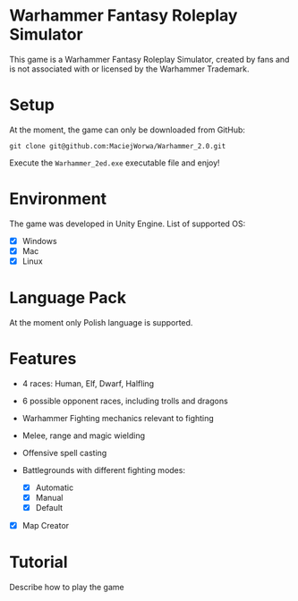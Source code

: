 # Warhammer Fantasy Roleplay Simulator

This game is a Warhammer Fantasy Roleplay Simulator, created by fans and is not associated with or licensed by the Warhammer Trademark.

# Setup

At the moment, the game can only be downloaded from GitHub:

    git clone git@github.com:MaciejWorwa/Warhammer_2.0.git

Execute the `Warhammer_2ed.exe` executable file and enjoy!

# Environment 

The game was developed in Unity Engine. List of supported OS:
- [x] Windows
- [x] Mac
- [x] Linux

# Language Pack

At the moment only Polish language is supported.

# Features

- 4 races: Human, Elf, Dwarf, Halfling
- 6 possible opponent races, including trolls and dragons
- Warhammer Fighting mechanics relevant to fighting
 - Melee, range and magic wielding
 - Offensive spell casting

- Battlegrounds with different fighting modes:
    - [x] Automatic 
    - [x] Manual 
    - [x] Default
- [x] Map Creator

# Tutorial

Describe how to play the game


